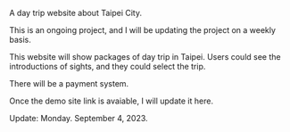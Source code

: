 A day trip website about Taipei City. <br>

This is an ongoing project, and I will be updating the project on a weekly basis. <br>

This website will show packages of day trip in Taipei. Users could see the introductions of sights, and they could select the trip. <br>

There will be a payment system. <br>

Once the demo site link is avaiable, I will update it here. <br>

Update: Monday. September 4, 2023. 
